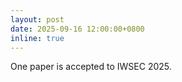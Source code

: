 ```yaml
---
layout: post
date: 2025-09-16 12:00:00+0800
inline: true
---
```


One paper is accepted to IWSEC 2025.